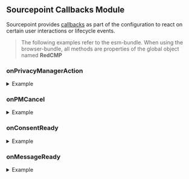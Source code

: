 ## Sourcepoint Callbacks Module

Sourcepoint provides [callbacks](https://documentation.sourcepoint.com/web-implementation/sourcepoint-set-up-and-configuration-v2/optional-callbacks) as part of the configuration to react on certain user interactions or lifecycle events.

> The following examples refer to the esm-bundle. 
> When using the browser-bundle, all methods are properties of the global object named **RedCMP**

### onPrivacyManagerAction

<details>
<summary>Example</summary>

```javascript
import { onPrivacyManagerAction } from '@spring-media/red-sourcepoint-cmp/dist/esm/callbacks';

onPrivacyManagerAction(() => console.log('onPrivacyManagerAction'));
```

</details>

### onPMCancel

<details>
<summary>Example</summary>
    
```javascript
import { onPMCancel } from '@spring-media/red-sourcepoint-cmp/dist/esm/callbacks';

onPMCancel(() => console.log('onPMCancel'));
```

</details>

### onConsentReady

<details>
<summary>Example</summary>
    
```javascript
import { onConsentReady } from '@spring-media/red-sourcepoint-cmp/dist/esm/callbacks';

onConsentReady(() => console.log('onConsentReady'));
```

</details>

### onMessageReady

<details>
<summary>Example</summary>
        
```javascript
import { onMessageReady } from '@spring-media/red-sourcepoint-cmp/dist/esm/callbacks';

onMessageReady(() => console.log('onMessageReady'));
```

</details>

